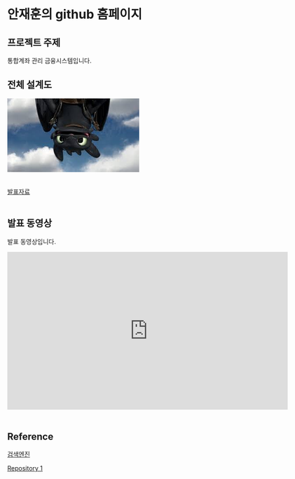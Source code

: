 # 안재훈의 github 홈페이지

## 프로젝트 주제​

통합계좌 관리 금융시스템입니다.​

## 전체 설계도​

<img src="architecture.jpg"/><br> ​

[발표자료](/project.pptx)<br>​

## 발표 동영상​

발표 동영상입니다.​

<iframe id="ytplayer" type="text/html" width="640" height="360" src="https://www.youtube.com/embed/reOGfxYJre0" frameborder="0"></iframe>​

## Reference​

[검색엔진](https://naver.com)​

[Repository 1](https://JAEHUN-AN.github.io/hello-world) ​
